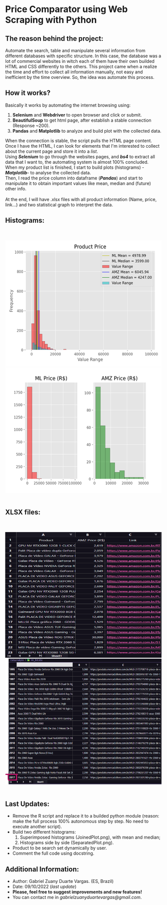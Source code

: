 # Price Comparator using Web Scraping with Python
## The reason behind the project:
 Automate the search, table and manipulate several information from different databases with specific structure.
 In this case, the database was a lot of commercial websites in witch each of them have their own builded HTML and CSS differently to the others.
 This project came when a realize the time and effort to collect all information manually, not easy and inefficient by the time overview. So, the idea was automate
 this process.
 
## How it works?
  Basically it works by automating the internet browsing using:
  1. **Selenium** and **Webdriver** to open browser and click or submit.
  2. **BeautifulSoup** to get html page, after establish a stable connection (Response ~200).
  3. **Pandas** and **Matplotlib** to analyze and build plot with the collected data.
  
  When the connection is stable, the script pulls the HTML page content. Once I have the HTML, I can look for elements that I'm interested to collect about the
  current page and store it into a _list_.<br>
  Using _**Selenium**_ to go through the websites pages, and _**bs4**_ to extract all data that I want to, the automating system is almost
  100% concluded.<br>
  When my product list is finished, I start to build plots (histograms) -_**Matplotlib**_- to analyse the collected data.<br>
  Then, I read the price column into dataframe (_**Pandas**_) and start to manipulate it to obtain important values like mean, median and (future) other info.<br><br>
  At the end, I will have .xlsx files with all product information (Name, price, link...) and two statistical graph to interpret the data.<br>
  
## Histograms:
  <br><br>
  <img src="https://github.com/GabrielZuany/PriceComparator/blob/main/ExtractedData/JoinedPlots.png" width="500" height="400"/>
  <img src="https://github.com/GabrielZuany/PriceComparator/blob/main/ExtractedData/SeparatedPlots.png" width="500" height="400"/>
  <br><br>
  
## XLSX files:
<br><br>
  <img src="https://github.com/GabrielZuany/PriceComparator/blob/main/img/AmzScreenShot.png" width="500" height="400"/>
  <img src="https://github.com/GabrielZuany/PriceComparator/blob/main/img/ML_ScreenShot.png" width="500" height="400"/>
  <br><br>
  
## Last Updates:
  - Remove the R script and replace it to a builded python module (reason: make the full process 100% autonomous step by step. No need to execute another script).<br>
  - Build two different histograms:<br>
    1. Superimposed histograms (JoinedPlot.png), with mean and median;<br>
    2. Histograms side by side (SeparatedPlot.png).<br>
  - Product to be search set dynamically by user.<br>
  - Comment the full code using docstring.

## Additional Information:
  - Author: Gabriel Zuany Duarte Vargas. (ES, Brazil)<br>
  - Date: 09/10/2022 (_last update_)<br>
  - **Please, feel free to suggest improvements and new features!**<br>
  - You can contact me in _gabrielzuanyduartevargas@gmail.com_.<br>

